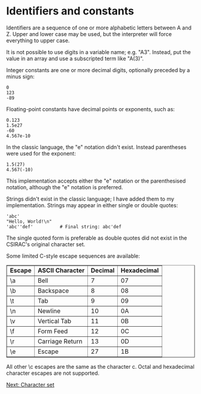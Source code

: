 # Identifiers and constants

Identifiers are a sequence of one or more alphabetic letters between A and Z.
Upper and lower case may be used, but the interpreter will force everything
to upper case.

It is not possible to use digits in a variable name; e.g. "A3".  Instead,
put the value in an array and use a subscripted term like "A(3)".

Integer constants are one or more decimal digits, optionally preceded by a
minus sign:

    0
    123
    -89

Floating-point constants have decimal points or exponents, such as:

    0.123
    1.5e27
    -60
    4.567e-10

In the classic language, the "e" notation didn't exist.  Instead parentheses
were used for the exponent:

    1.5(27)
    4.567(-10)

This implementation accepts either the "e" notation or the parenthesised
notation, although the "e" notation is preferred.

Strings didn't exist in the classic language; I have added them to
my implementation.  Strings may appear in either single or double quotes:

    'abc'
    "Hello, World!\n"
    'abc''def'          # Final string: abc'def

The single quoted form is preferable as double quotes did not exist in the
CSIRAC's original character set.

Some limited C-style escape sequences are available:

<table border="1">
<tr><td><b>Escape</b></td><td><b>ASCII Character</b></td><td><b>Decimal</b></td><td><b>Hexadecimal</b></td></tr>
<tr><td>\a</td><td>Bell</td><td>7</td><td>07</td></tr>
<tr><td>\b</td><td>Backspace</td><td>8</td><td>08</td></tr>
<tr><td>\t</td><td>Tab</td><td>9</td><td>09</td></tr>
<tr><td>\n</td><td>Newline</td><td>10</td><td>0A</td></tr>
<tr><td>\v</td><td>Vertical Tab</td><td>11</td><td>0B</td></tr>
<tr><td>\f</td><td>Form Feed</td><td>12</td><td>0C</td></tr>
<tr><td>\r</td><td>Carriage Return</td><td>13</td><td>0D</td></tr>
<tr><td>\e</td><td>Escape</td><td>27</td><td>1B</td></tr>
</table>

All other \\c escapes are the same as the character c.  Octal and
hexadecimal character escapes are not supported.

[Next: Character set](ref-character-set.md)
